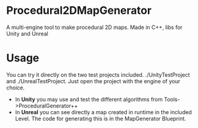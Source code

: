 # Procedural2DMapGenerator
A multi-engine tool to make procedural 2D maps. Made in C++, libs for Unity and Unreal



# Usage

You can try it directly on the two test projects included. ./UnityTestProject and ./UnrealTestProject. Just open the project with the engine of your choice. 

- In **Unity** you may use and test the different algorithms from Tools->ProceduralGenerator++
- In **Unreal** you can see directly a map created in runtime in the included Level. The code for generating this is in the MapGenerator Blueprint. 





